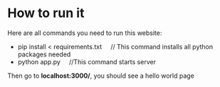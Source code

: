 # How to run it
Here are all commands you need to run this website:

* pip install < requirements.txt  &nbsp;&nbsp;&nbsp;  // This command installs all python packages needed
* python app.py  &nbsp;&nbsp;&nbsp; //This command starts server

Then go to **localhost:3000/**, you should see a hello world page
